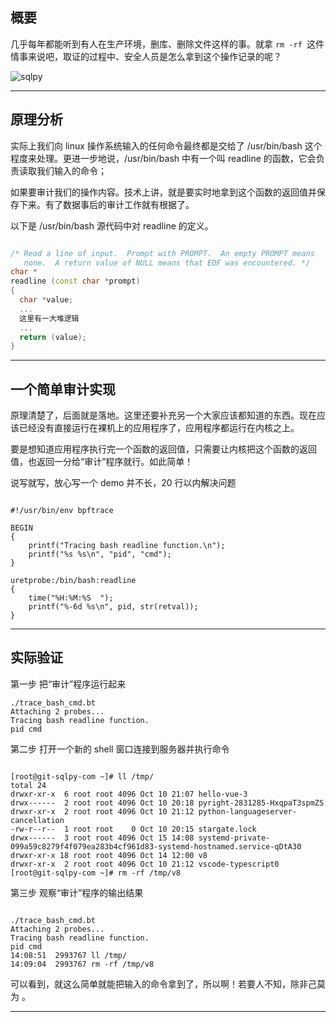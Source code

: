 ## 概要
几乎每年都能听到有人在生产环境，删库、删除文件这样的事。就拿 `rm -rf `这件情事来说吧，取证的过程中、安全人员是怎么拿到这个操作记录的呢？

![sqlpy](static/2020-24/sqlpy-conection.jpg)

---

## 原理分析
实际上我们向 linux 操作系统输入的任何命令最终都是交给了 /usr/bin/bash 这个程度来处理。更进一步地说，/usr/bin/bash 中有一个叫 readline 的函数，它会负责读取我们输入的命令；

如果要审计我们的操作内容。技术上讲，就是要实时地拿到这个函数的返回值并保存下来。有了数据事后的审计工作就有根据了。

以下是 /usr/bin/bash 源代码中对 readline 的定义。

```cpp

/* Read a line of input.  Prompt with PROMPT.  An empty PROMPT means
   none.  A return value of NULL means that EOF was encountered. */
char *
readline (const char *prompt)
{
  char *value;
  ...
  这里有一大堆逻辑
  ...
  return (value);
}
```

---


## 一个简单审计实现
原理清楚了，后面就是落地。这里还要补充另一个大家应该都知道的东西。现在应该已经没有直接运行在裸机上的应用程序了，应用程序都运行在内核之上。

要是想知道应用程序执行完一个函数的返回值，只需要让内核把这个函数的返回值，也返回一分给“审计”程序就行。如此简单！

说写就写，放心写一个 demo 并不长，20 行以内解决问题

```bpftrace

#!/usr/bin/env bpftrace

BEGIN 
{
    printf("Tracing bash readline function.\n");
    printf("%s %s\n", "pid", "cmd");
}

uretprobe:/bin/bash:readline 
{
    time("%H:%M:%S  ");
    printf("%-6d %s\n", pid, str(retval));
}
```

---

## 实际验证
第一步 把“审计”程序运行起来
```
./trace_bash_cmd.bt 
Attaching 2 probes...
Tracing bash readline function.
pid cmd
```

第二步 打开一个新的 shell 窗口连接到服务器并执行命令
```

[root@git-sqlpy-com ~]# ll /tmp/
total 24
drwxr-xr-x  6 root root 4096 Oct 10 21:07 hello-vue-3
drwx------  2 root root 4096 Oct 10 20:18 pyright-2831285-HxqpaT3spmZS
drwxr-xr-x  2 root root 4096 Oct 10 21:12 python-languageserver-cancellation
-rw-r--r--  1 root root    0 Oct 10 20:15 stargate.lock
drwx------  3 root root 4096 Oct 15 14:08 systemd-private-099a59c8279f4f079ea283b4cf961d83-systemd-hostnamed.service-qDtA30
drwxr-xr-x 18 root root 4096 Oct 14 12:00 v8
drwxr-xr-x  2 root root 4096 Oct 10 21:12 vscode-typescript0
[root@git-sqlpy-com ~]# rm -rf /tmp/v8
```

第三步 观察“审计”程序的输出结果
```

./trace_bash_cmd.bt 
Attaching 2 probes...
Tracing bash readline function.
pid cmd
14:08:51  2993767 ll /tmp/
14:09:04  2993767 rm -rf /tmp/v8
```

可以看到，就这么简单就能把输入的命令拿到了，所以啊！若要人不知，除非己莫为 。

---
   